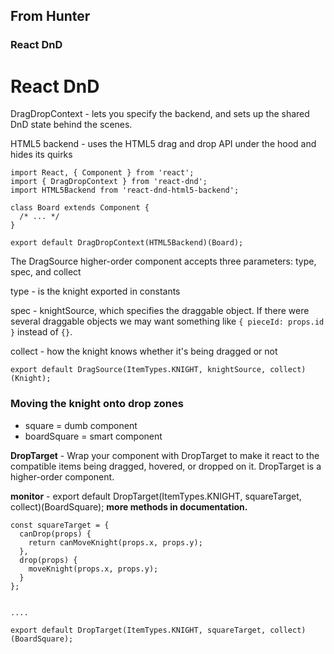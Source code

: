 ## From Hunter

### React DnD

# React DnD

DragDropContext - lets you specify the backend, and sets up the shared DnD state behind the scenes.

HTML5 backend - uses the HTML5 drag and drop API under the hood and hides its quirks

```
import React, { Component } from 'react';
import { DragDropContext } from 'react-dnd';
import HTML5Backend from 'react-dnd-html5-backend';

class Board extends Component {
  /* ... */
}

export default DragDropContext(HTML5Backend)(Board);
```

The DragSource higher-order component accepts three parameters: type, spec, and collect

type - is the knight exported in constants

spec - knightSource, which specifies the draggable object. If there were several draggable objects we may want something like `{ pieceId: props.id }` instead of `{}`.

collect - how the knight knows whether it's being dragged or not

```
export default DragSource(ItemTypes.KNIGHT, knightSource, collect)(Knight);
```

### Moving the knight onto drop zones

* square = dumb component
* boardSquare = smart component

**DropTarget** - Wrap your component with DropTarget to make it react to the compatible items being dragged, hovered, or dropped on it. DropTarget is a higher-order component.

**monitor** - export default DropTarget(ItemTypes.KNIGHT, squareTarget, collect)(BoardSquare); **more methods in documentation.**

```
const squareTarget = {
  canDrop(props) {
    return canMoveKnight(props.x, props.y);
  },
  drop(props) {
    moveKnight(props.x, props.y);
  }
};


....

export default DropTarget(ItemTypes.KNIGHT, squareTarget, collect)(BoardSquare);
```
